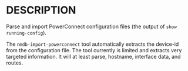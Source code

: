 DESCRIPTION
===========

Parse and import PowerConnect configuration files (the output of
`show running-config`).

The `nmdb-import-powerconnect` tool automatically extracts the device-id from
the configuration file.  The tool currently is limited and extracts very
targeted information.  It will at least parse, hostname, interface data, and
routes.

